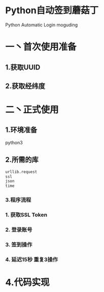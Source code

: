 # Python自动签到蘑菇丁
Python Automatic Login moguding  

# 一丶首次使用准备
## 1.获取UUID
## 2.获取经纬度
# 二丶正式使用
## 1.环境准备

python3
## 2.所需的库
``` python
urllib.request
ssl
json
time
```

### 3.程序流程
### 1. 获取SSL Token
### 2. 登录账号
### 3. 签到操作
### 4. 延迟15秒 重复3操作

# 4.代码实现
``` python

```